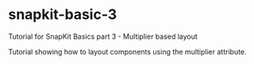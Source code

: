 # snapkit-basic-3
Tutorial for SnapKit Basics part 3 - Multiplier based layout

Tutorial showing how to layout components using the multiplier attribute.
